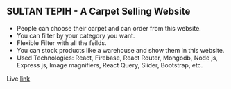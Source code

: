 ## SULTAN TEPIH - A Carpet Selling Website

* People can choose their carpet and can order from this website.
* You can filter by your category you want.
* Flexible Filter with all the feilds.
* You can stock products like a warehouse and show them in this website.
* Used Technologies: React, Firebase, React Router, Mongodb, Node js, Express js, Image magnifiers, React Query, Slider, Bootstrap, etc.

Live [link](https://sultan-tepih-iifi.vercel.app)


